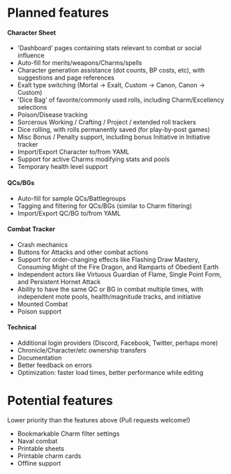 # Planned features

#### Character Sheet

- 'Dashboard' pages containing stats relevant to combat or social influence
- Auto-fill for merits/weapons/Charms/spells
- Character generation assistance (dot counts, BP costs, etc), with suggestions and page references
- Exalt type switching (Mortal -> Exalt, Custom -> Canon, Canon -> Custom)
- 'Dice Bag' of favorite/commonly used rolls, including Charm/Excellency selections
- Poison/Disease tracking
- Sorcerous Working / Crafting / Project / extended roll trackers
- Dice rolling, with rolls permanently saved (for play-by-post games)
- Misc Bonus / Penalty support, including bonus Initiative in Initiative tracker
- Import/Export Character to/from YAML
- Support for active Charms modifying stats and pools
- Temporary health level support

#### QCs/BGs

- Auto-fill for sample QCs/Battlegroups
- Tagging and filtering for QCs/BGs (similar to Charm filtering)
- Import/Export QC/BG to/from YAML

#### Combat Tracker

- Crash mechanics
- Buttons for Attacks and other combat actions
- Support for order-changing effects like Flashing Draw Mastery, Consuming Might of the Fire Dragon, and Ramparts of Obedient Earth
- Independent actors like Virtuous Guardian of Flame, Single Point Form, and Persistent Hornet Attack
- Ability to have the same QC or BG in combat multiple times, with independent mote pools, health/magnitude tracks, and initiative
- Mounted Combat
- Poison support

#### Technical

- Additional login providers (Discord, Facebook, Twitter, perhaps more)
- Chronicle/Character/etc ownership transfers
- Documentation
- Better feedback on errors
- Optimization: faster load times, better performance while editing

# Potential features

Lower priority than the features above (Pull requests welcome!)

- Bookmarkable Charm filter settings
- Naval combat
- Printable sheets
- Printable charm cards
- Offline support
